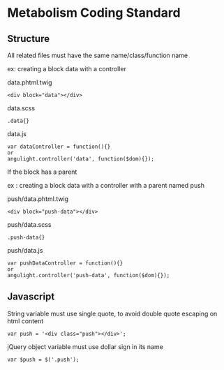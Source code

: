 # Metabolism Coding Standard #

Structure
------------

All related files must have the same name/class/function name

ex: creating a block data with a controller

data.phtml.twig 

    <div block="data"></div>
    
data.scss

    .data{}
    
data.js

    var dataController = function(){}
    or
    angulight.controller('data', function($dom){});
    
If the block has a parent

ex : creating a block data with a controller with a parent named push

push/data.phtml.twig 

    <div block="push-data"></div>
    
push/data.scss

    .push-data{}
    
push/data.js

    var pushDataController = function(){}
    or
    angulight.controller('push-data', function($dom){});
    
    
Javascript
-------------

String variable must use single quote, to avoid double quote escaping on html content

    var push = '<div class="push"></div>';
    
jQuery object variable must use dollar sign in its name
    
    var $push = $('.push');
    
    